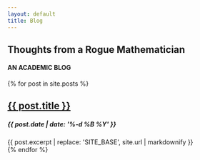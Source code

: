 ```yaml
---
layout: default
title: Blog
---
```


## Thoughts from a Rogue Mathematician
#### AN ACADEMIC BLOG

{% for post in site.posts %}
<div id="text" class="well well-md" markdown="1">
  <article class="preview">
    <h2>
      <a href="{{ site.base }}{{ post.url }}">{{ post.title }}</a>
    </h2>
    <h5 class="tagline">
      {{ post.date | date: '%-d %B %Y' }}
    </h5>
    <div class="excerpt">
      {{ post.excerpt | replace: 'SITE_BASE', site.url | markdownify }}
    </div>
  </article>
</div>
{% endfor %}